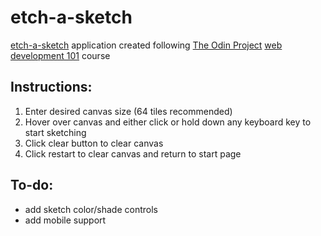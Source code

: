# etch-a-sketch
[etch-a-sketch](https://tzunwip.github.io/rps-game) application created following [The Odin Project](https://www.theodinproject.com/) [web development 101](https://www.theodinproject.com/lessons/etch-a-sketch-project) course

## Instructions: 
1) Enter desired canvas size (64 tiles recommended)
2) Hover over canvas and either click or hold down any keyboard key to start sketching
3) Click clear button to clear canvas
4) Click restart to clear canvas and return to start page

## To-do:
- add sketch color/shade controls
- add mobile support
